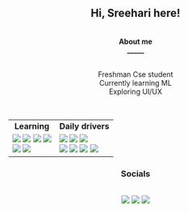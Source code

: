  <h2 align="center">Hi, Sreehari here!</h2>
 
<br>
   <div align="center"><strong>About me<br>_____</strong></div>
<br>


<div align="center" >
 <p >Freshman Cse student<br>
 Currently learning ML<br>
 Exploring UI/UX</p>
</div>
<br>




<table width="100%" cellspacing="0" cellpadding="0" align="center">
<tbody>
<tr>
<td align="center"><strong>Learning</strong></td>
<td align="center"><strong>Daily drivers</strong></td>
</tr>
<tr>
<td>
   <img src = "https://img.shields.io/badge/HTML-239120?style=for-the-badge&logo=html5&logoColor=white">
   <img src = "https://img.shields.io/badge/CSS-239120?&style=for-the-badge&logo=css3&logoColor=white">
   <img src = "https://img.shields.io/badge/Bootstrap-563D7C?style=for-the-badge&logo=bootstrap&logoColor=white">
 <img src = "https://img.shields.io/badge/CSS-239120?&style=for-the-badge&logo=css3&logoColor=white">
 <br>
 <img src = "https://img.shields.io/badge/JavaScript-323330?style=for-the-badge&logo=javascript&logoColor=F7DF1E">
  <img src = "https://img.shields.io/badge/Figma-F24E1E?style=for-the-badge&logo=figma&logoColor=white">
 
</td>
<td>

   <img src = "https://img.shields.io/badge/Visual_Studio-5C2D91?style=for-the-badge&logo=visual%20studio&logoColor=white">
   <img src ="https://img.shields.io/badge/Windows-0078D6?style=for-the-badge&logo=windows&logoColor=white">
   <img src ="https://img.shields.io/badge/Spotify-1ED760?&style=for-the-badge&logo=spotify&logoColor=white">
 <br>
<img src = "https://img.shields.io/badge/YouTube-FF0000?style=for-the-badge&logo=youtube&logoColor=white">
  <img src = "https://img.shields.io/badge/FIFA-B7312F?style=for-the-badge&logo=fifa&logoColor=white">
  <img src = "https://img.shields.io/badge/PyCharm-000000.svg?&style=for-the-badge&logo=PyCharm&logoColor=white">
 <img src = "https://img.shields.io/badge/Microsoft_Edge-0078D7?style=for-the-badge&logo=Microsoft-edge&logoColor=white">
 
 
 
</td>
</tr>
</tbody>
</table>


 <h3 align="center">Socials</h3>
 <br>
 <div align="center" >
   	<img src = "https://img.shields.io/badge/Instagram-E4405F?style=for-the-badge&logo=instagram&logoColor=white">
 	<img src = "https://img.shields.io/badge/LinkedIn-0077B5?style=for-the-badge&logo=linkedin&logoColor=white">
  <img src = "https://img.shields.io/badge/Gmail-D14836?style=for-the-badge&logo=gmail&logoColor=white">
  
 </div>


